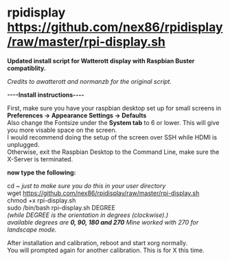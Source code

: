 # rpidisplay  https://github.com/nex86/rpidisplay/raw/master/rpi-display.sh

**Updated install script for Watterott display with Raspbian Buster compatiblity.**

*Credits to awatterott and normanzb for the original script.*

**----Install instructions----**

First, make sure you have your raspbian desktop set up for small screens in **Preferences -> Appearance Settings -> Defaults**  
Also change the Fontsize under the **System tab** to 6 or lower. This will give you more visable space on the screen.  
I would recommend doing the setup of the screen over SSH while HDMI is unplugged.  
Otherwise, exit the Raspbian Desktop to the Command Line, make sure the X-Server is terminated.  

**now type the following:**

   cd ~  *just to make sure you do this in your user directory*  
   wget https://github.com/nex86/rpidisplay/raw/master/rpi-display.sh  
   chmod +x rpi-display.sh  
   sudo /bin/bash rpi-display.sh DEGREE  
*(while DEGREE is the orientation in degrees (clockwise).)*  
*available degrees are **0, 90, 180 and 270** Mine worked with 270 for landscape mode.*  

After installation and calibration, reboot and start xorg normally.   
You will prompted again for another calibration. This is for X this time.


